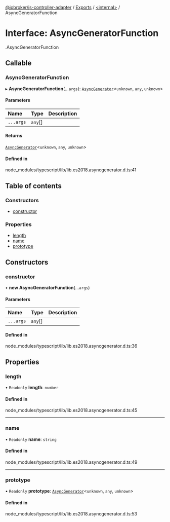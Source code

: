 [@iobroker/js-controller-adapter](../README.md) / [Exports](../modules.md) / [<internal\>](../modules/internal_.md) / AsyncGeneratorFunction

# Interface: AsyncGeneratorFunction

[<internal>](../modules/internal_.md).AsyncGeneratorFunction

## Callable

### AsyncGeneratorFunction

▸ **AsyncGeneratorFunction**(...`args`): [`AsyncGenerator`](internal_.AsyncGenerator.md)<`unknown`, `any`, `unknown`\>

#### Parameters

| Name | Type | Description |
| :------ | :------ | :------ |
| `...args` | `any`[] |  |

#### Returns

[`AsyncGenerator`](internal_.AsyncGenerator.md)<`unknown`, `any`, `unknown`\>

#### Defined in

node_modules/typescript/lib/lib.es2018.asyncgenerator.d.ts:41

## Table of contents

### Constructors

- [constructor](internal_.AsyncGeneratorFunction.md#constructor)

### Properties

- [length](internal_.AsyncGeneratorFunction.md#length)
- [name](internal_.AsyncGeneratorFunction.md#name)
- [prototype](internal_.AsyncGeneratorFunction.md#prototype)

## Constructors

### constructor

• **new AsyncGeneratorFunction**(...`args`)

#### Parameters

| Name | Type | Description |
| :------ | :------ | :------ |
| `...args` | `any`[] |  |

#### Defined in

node_modules/typescript/lib/lib.es2018.asyncgenerator.d.ts:36

## Properties

### length

• `Readonly` **length**: `number`

#### Defined in

node_modules/typescript/lib/lib.es2018.asyncgenerator.d.ts:45

___

### name

• `Readonly` **name**: `string`

#### Defined in

node_modules/typescript/lib/lib.es2018.asyncgenerator.d.ts:49

___

### prototype

• `Readonly` **prototype**: [`AsyncGenerator`](internal_.AsyncGenerator.md)<`unknown`, `any`, `unknown`\>

#### Defined in

node_modules/typescript/lib/lib.es2018.asyncgenerator.d.ts:53
